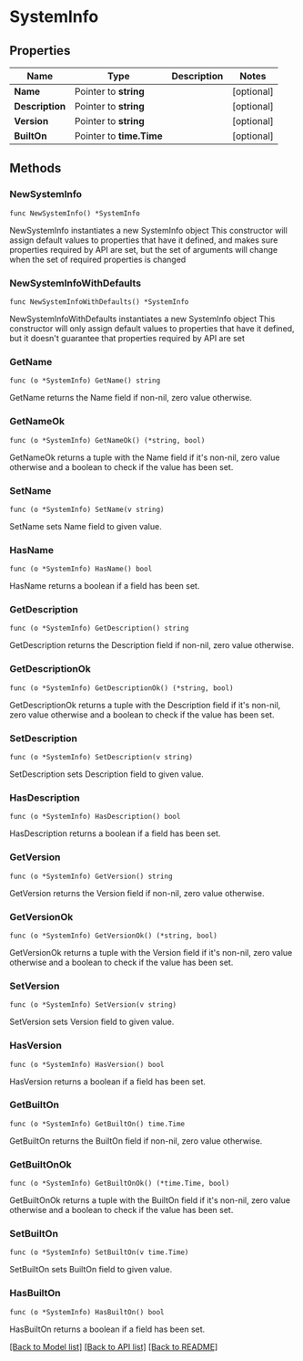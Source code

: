 # SystemInfo

## Properties

Name | Type | Description | Notes
------------ | ------------- | ------------- | -------------
**Name** | Pointer to **string** |  | [optional] 
**Description** | Pointer to **string** |  | [optional] 
**Version** | Pointer to **string** |  | [optional] 
**BuiltOn** | Pointer to **time.Time** |  | [optional] 

## Methods

### NewSystemInfo

`func NewSystemInfo() *SystemInfo`

NewSystemInfo instantiates a new SystemInfo object
This constructor will assign default values to properties that have it defined,
and makes sure properties required by API are set, but the set of arguments
will change when the set of required properties is changed

### NewSystemInfoWithDefaults

`func NewSystemInfoWithDefaults() *SystemInfo`

NewSystemInfoWithDefaults instantiates a new SystemInfo object
This constructor will only assign default values to properties that have it defined,
but it doesn't guarantee that properties required by API are set

### GetName

`func (o *SystemInfo) GetName() string`

GetName returns the Name field if non-nil, zero value otherwise.

### GetNameOk

`func (o *SystemInfo) GetNameOk() (*string, bool)`

GetNameOk returns a tuple with the Name field if it's non-nil, zero value otherwise
and a boolean to check if the value has been set.

### SetName

`func (o *SystemInfo) SetName(v string)`

SetName sets Name field to given value.

### HasName

`func (o *SystemInfo) HasName() bool`

HasName returns a boolean if a field has been set.

### GetDescription

`func (o *SystemInfo) GetDescription() string`

GetDescription returns the Description field if non-nil, zero value otherwise.

### GetDescriptionOk

`func (o *SystemInfo) GetDescriptionOk() (*string, bool)`

GetDescriptionOk returns a tuple with the Description field if it's non-nil, zero value otherwise
and a boolean to check if the value has been set.

### SetDescription

`func (o *SystemInfo) SetDescription(v string)`

SetDescription sets Description field to given value.

### HasDescription

`func (o *SystemInfo) HasDescription() bool`

HasDescription returns a boolean if a field has been set.

### GetVersion

`func (o *SystemInfo) GetVersion() string`

GetVersion returns the Version field if non-nil, zero value otherwise.

### GetVersionOk

`func (o *SystemInfo) GetVersionOk() (*string, bool)`

GetVersionOk returns a tuple with the Version field if it's non-nil, zero value otherwise
and a boolean to check if the value has been set.

### SetVersion

`func (o *SystemInfo) SetVersion(v string)`

SetVersion sets Version field to given value.

### HasVersion

`func (o *SystemInfo) HasVersion() bool`

HasVersion returns a boolean if a field has been set.

### GetBuiltOn

`func (o *SystemInfo) GetBuiltOn() time.Time`

GetBuiltOn returns the BuiltOn field if non-nil, zero value otherwise.

### GetBuiltOnOk

`func (o *SystemInfo) GetBuiltOnOk() (*time.Time, bool)`

GetBuiltOnOk returns a tuple with the BuiltOn field if it's non-nil, zero value otherwise
and a boolean to check if the value has been set.

### SetBuiltOn

`func (o *SystemInfo) SetBuiltOn(v time.Time)`

SetBuiltOn sets BuiltOn field to given value.

### HasBuiltOn

`func (o *SystemInfo) HasBuiltOn() bool`

HasBuiltOn returns a boolean if a field has been set.


[[Back to Model list]](../README.md#documentation-for-models) [[Back to API list]](../README.md#documentation-for-api-endpoints) [[Back to README]](../README.md)



